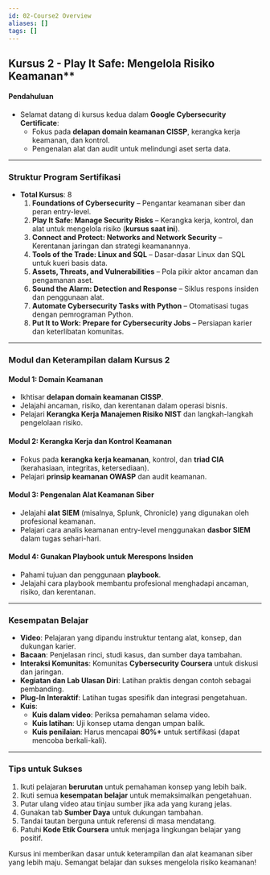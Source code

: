 ```yaml
---
id: 02-Course2 Overview
aliases: []
tags: []
---
```


## Kursus 2 - Play It Safe: Mengelola Risiko Keamanan**

#### **Pendahuluan**
- Selamat datang di kursus kedua dalam **Google Cybersecurity Certificate**:
  - Fokus pada **delapan domain keamanan CISSP**, kerangka kerja keamanan, dan kontrol.
  - Pengenalan alat dan audit untuk melindungi aset serta data.

---

### **Struktur Program Sertifikasi**
- **Total Kursus**: 8
  1. **Foundations of Cybersecurity** – Pengantar keamanan siber dan peran entry-level.
  2. **Play It Safe: Manage Security Risks** – Kerangka kerja, kontrol, dan alat untuk mengelola risiko (**kursus saat ini**).
  3. **Connect and Protect: Networks and Network Security** – Kerentanan jaringan dan strategi keamanannya.
  4. **Tools of the Trade: Linux and SQL** – Dasar-dasar Linux dan SQL untuk kueri basis data.
  5. **Assets, Threats, and Vulnerabilities** – Pola pikir aktor ancaman dan pengamanan aset.
  6. **Sound the Alarm: Detection and Response** – Siklus respons insiden dan penggunaan alat.
  7. **Automate Cybersecurity Tasks with Python** – Otomatisasi tugas dengan pemrograman Python.
  8. **Put It to Work: Prepare for Cybersecurity Jobs** – Persiapan karier dan keterlibatan komunitas.

---

### **Modul dan Keterampilan dalam Kursus 2**
#### **Modul 1: Domain Keamanan**
- Ikhtisar **delapan domain keamanan CISSP**.
- Jelajahi ancaman, risiko, dan kerentanan dalam operasi bisnis.
- Pelajari **Kerangka Kerja Manajemen Risiko NIST** dan langkah-langkah pengelolaan risiko.

#### **Modul 2: Kerangka Kerja dan Kontrol Keamanan**
- Fokus pada **kerangka kerja keamanan**, kontrol, dan **triad CIA** (kerahasiaan, integritas, ketersediaan).
- Pelajari **prinsip keamanan OWASP** dan audit keamanan.

#### **Modul 3: Pengenalan Alat Keamanan Siber**
- Jelajahi **alat SIEM** (misalnya, Splunk, Chronicle) yang digunakan oleh profesional keamanan.
- Pelajari cara analis keamanan entry-level menggunakan **dasbor SIEM** dalam tugas sehari-hari.

#### **Modul 4: Gunakan Playbook untuk Merespons Insiden**
- Pahami tujuan dan penggunaan **playbook**.
- Jelajahi cara playbook membantu profesional menghadapi ancaman, risiko, dan kerentanan.

---

### **Kesempatan Belajar**
- **Video**: Pelajaran yang dipandu instruktur tentang alat, konsep, dan dukungan karier.
- **Bacaan**: Penjelasan rinci, studi kasus, dan sumber daya tambahan.
- **Interaksi Komunitas**: Komunitas **Cybersecurity Coursera** untuk diskusi dan jaringan.
- **Kegiatan dan Lab Ulasan Diri**: Latihan praktis dengan contoh sebagai pembanding.
- **Plug-In Interaktif**: Latihan tugas spesifik dan integrasi pengetahuan.
- **Kuis**:
  - **Kuis dalam video**: Periksa pemahaman selama video.
  - **Kuis latihan**: Uji konsep utama dengan umpan balik.
  - **Kuis penilaian**: Harus mencapai **80%+** untuk sertifikasi (dapat mencoba berkali-kali).

---

### **Tips untuk Sukses**
1. Ikuti pelajaran **berurutan** untuk pemahaman konsep yang lebih baik.
2. Ikuti semua **kesempatan belajar** untuk memaksimalkan pengetahuan.
3. Putar ulang video atau tinjau sumber jika ada yang kurang jelas.
4. Gunakan tab **Sumber Daya** untuk dukungan tambahan.
5. Tandai tautan berguna untuk referensi di masa mendatang.
6. Patuhi **Kode Etik Coursera** untuk menjaga lingkungan belajar yang positif.

Kursus ini memberikan dasar untuk keterampilan dan alat keamanan siber yang lebih maju. Semangat belajar dan sukses mengelola risiko keamanan!
